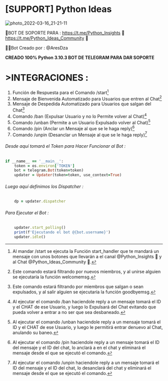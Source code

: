 # [SUPPORT] Python Ideas
![photo_2022-03-16_21-21-11](https://user-images.githubusercontent.com/101855063/159123528-b4a91112-03c7-4dca-9573-60a91dcff332.jpg)



🤖BOT DE SOPORTE PARA :
https://t.me/Python_Insights 🐍
https://t.me/Python_Ideas_Community 💬

👨‍💻Bot Creado por : @AresDza

**CREADO 100% Python 3.10.3
BOT DE TELEGRAM PARA DAR SOPORTE**

# >INTEGRACIONES :
1. Función de Respuesta para el Comando /start[^1]
2. Mensaje de Bienvenida Automatizado para Usuarios que entren al Chat[^2]
3. Mensaje de Despedida Automatizado para Usuarios que salgan del Chat[^3]
4. Comando /ban (Expulsar Usuario y no lo Permite volver al Chat)[^4]
5. Comando /unban (Permite a un Usuario Expulsado volver al Chat)[^5]
6. Comando /pin (Anclar un Mensaje al que se le haga reply)[^6]
7. Comando /unpin (Desanclar un Mensaje al que se le haga reply)[^7]
  
###### Desde aquí tomará el Token para Hacer Funcionar al Bot :
```ruby
if __name__ == '__main__':
    token = os.environ['TOKEN']
    bot = telegram.Bot(token=token)
    updater = Updater(token=token, use_context=True)
```
###### Luego aquí definimos los Dispatcher :
```ruby
    dp = updater.dispatcher
```
###### Para Ejecutar el Bot :
```ruby    
    updater.start_polling()
    print(f'Ejecutando el bot @{bot.username}')
    updater.idle()
```

[^1]:Al mandar /start se ejecuta la Función start_handler que te mandará un mensaje con unos botones que llevarán a el canal @Python_Insights 🐍 y al Chat @Python_Ideas_Community 💬.
[^2]:Este comando estará filtrando por nuevos miembros, y al unirse alguien se ejecutaría la función welcomemsg.
[^3]:Este comando estará filtrando por miembros que salgan o sean expulsados, y al salir alguien se ejecutaría la función goodbyemsg.
[^4]:Al ejecutar el comando /ban haciendole reply a un mensaje tomará el ID y el CHAT de ese Usuario, y luego lo Expulsará del Chat evitando que pueda volver a entrar a no ser que sea desbaneado.
[^5]:Al ejecutar el comando /unban haciendole reply a un mensaje tomará el ID y el CHAT de ese Usuario, y luego le permitirá entrar denuevo al Chat, anulando su baneo.
[^6]:Al ejecutar el comando /pin haciendole reply a un mensaje tomará el ID del mensaje y el ID del chat, lo anclará a en el chat y eliminará el mensaje desde el que se ejecutó el comando.
[^7]:Al ejecutar el comando /unpin haciendole reply a un mensaje tomará el ID del mensaje y el ID del chat, lo desanclará del chat y eliminará el mensaje desde el que se ejecutó el comando.
